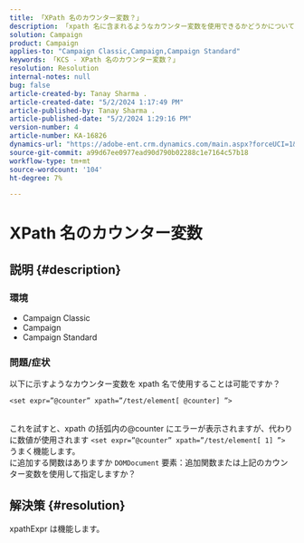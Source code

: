 ```yaml
---
title: 「XPath 名のカウンター変数？」
description: 「xpath 名に含まれるようなカウンター変数を使用できるかどうかについて説明します。」
solution: Campaign
product: Campaign
applies-to: "Campaign Classic,Campaign,Campaign Standard"
keywords: 「KCS - XPath 名のカウンター変数？」
resolution: Resolution
internal-notes: null
bug: false
article-created-by: Tanay Sharma .
article-created-date: "5/2/2024 1:17:49 PM"
article-published-by: Tanay Sharma .
article-published-date: "5/2/2024 1:29:16 PM"
version-number: 4
article-number: KA-16826
dynamics-url: "https://adobe-ent.crm.dynamics.com/main.aspx?forceUCI=1&pagetype=entityrecord&etn=knowledgearticle&id=2fc2f359-8608-ef11-9f8a-6045bd026dc7"
source-git-commit: a99d67ee0977ead90d790b02288c1e7164c57b18
workflow-type: tm+mt
source-wordcount: '104'
ht-degree: 7%

---
```


# XPath 名のカウンター変数

## 説明 {#description}


### 環境

- Campaign Classic
- Campaign
- Campaign Standard


### 問題/症状

以下に示すようなカウンター変数を xpath 名で使用することは可能ですか？


```
<set expr=”@counter” xpath=”/test/element[ @counter] ”>
```

<br>これを試すと、xpath の括弧内の@counter にエラーが表示されますが、代わりに数値が使用されます `<set expr=”@counter” xpath=”/test/element[ 1] ”>` うまく機能します。<br>に追加する関数はありますか `DOMDocument` 要素：追加関数または上記のカウンター変数を使用して指定しますか？

## 解決策 {#resolution}


xpathExpr は機能します。
